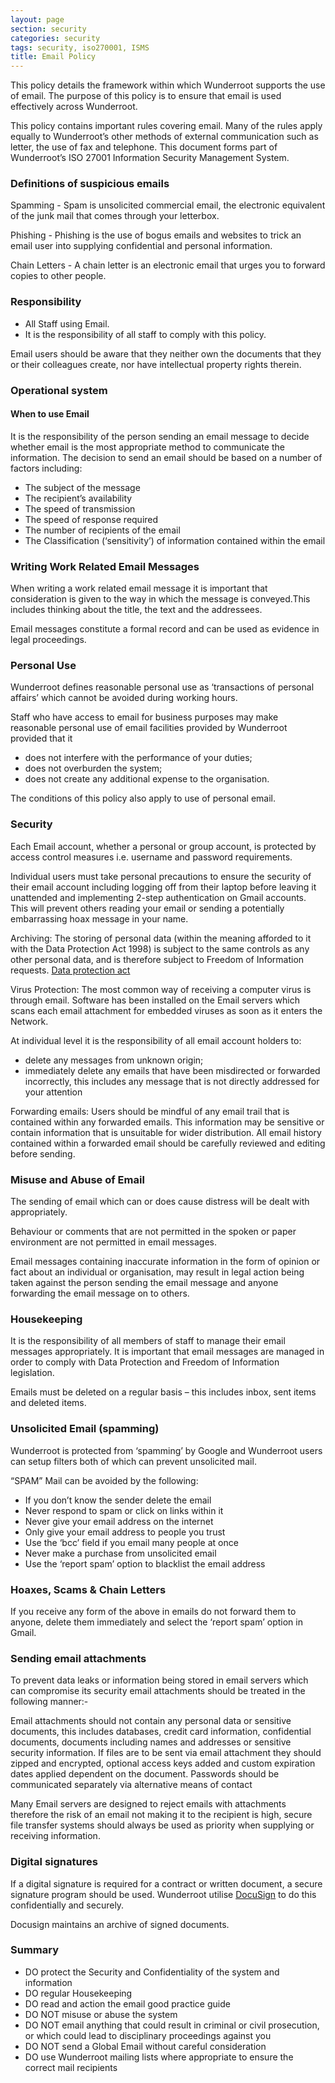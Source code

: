 ```yaml
---
layout: page
section: security
categories: security
tags: security, iso270001, ISMS
title: Email Policy
---
```


This policy details the framework within which Wunderroot supports the use of email.
The purpose of this policy is to ensure that email is used effectively across Wunderroot. 
 
This policy contains important rules covering email. Many of the rules apply equally to Wunderroot’s other methods of external communication such as letter, the use of fax and telephone.
This document forms part of Wunderroot’s ISO 27001 Information Security Management System.
 
### Definitions of suspicious emails

Spamming - Spam is unsolicited commercial email, the electronic equivalent of the junk mail that comes through your letterbox.
 
Phishing - Phishing is the use of bogus emails and websites to trick an email user into supplying confidential and personal information.
 
Chain Letters - A chain letter is an electronic email that urges you to forward copies to other people.
 
### Responsibility
* All Staff using Email.
* It is the responsibility of all staff to comply with this policy.
 
Email users should be aware that they neither own the documents that they or their colleagues create, nor have intellectual property rights therein.
 
### Operational system

#### When to use Email
It is the responsibility of the person sending an email message to decide whether email is the most appropriate method to communicate the information. The decision to send an email should be based on a number of factors including:
 
* The subject of the message
* The recipient’s availability
* The speed of transmission
* The speed of response required
* The number of recipients of the email
* The Classification (‘sensitivity’) of information contained within the email

### Writing Work Related Email Messages

When writing a work related email message it is important that consideration is given to the way in which the message is conveyed.This includes thinking about the title, the text and the addressees.

Email messages constitute a formal record and can be used as evidence in legal proceedings.
 
### Personal Use

Wunderroot defines reasonable personal use as ‘transactions of personal affairs’ which cannot be avoided during working hours.
 
Staff who have access to email for business purposes may make reasonable personal use of email facilities provided by Wunderroot provided that it
* does not interfere with the performance of your duties;
* does not overburden the system;
* does not create any additional expense to the organisation.

The conditions of this policy also apply to use of personal email.

### Security

Each Email account, whether a personal or group account, is protected by access control measures i.e. username and password requirements.

Individual users must take personal precautions to ensure the security of their email account including logging off from their laptop before leaving it unattended and implementing 2-step authentication on Gmail accounts. This will prevent others reading your email or sending a potentially embarrassing hoax message in your name.
  
Archiving: The storing of personal data (within the meaning afforded to it with the Data Protection Act 1998) is subject to the same controls as any other personal data, and is therefore subject to Freedom of Information requests. <a href=https://www.gov.uk/data-protection/the-data-protection-act> Data protection act</a>

Virus Protection: The most common way of receiving a computer virus is through email. Software has been installed on the Email servers which scans each email attachment for embedded viruses as soon as it enters the Network.
 
At individual level it is the responsibility of all email account holders to:
* delete any messages from unknown origin;
* immediately delete any emails that have been misdirected or forwarded incorrectly, this includes any message that is not directly addressed for your attention

Forwarding emails: Users should be mindful of any email trail that is contained within any forwarded emails. This information may be sensitive or contain information that is unsuitable for wider distribution. All email history contained within a forwarded email should be carefully reviewed and editing before sending.
 
### Misuse and Abuse of Email

The sending of email which can or does cause distress will be dealt with appropriately.

Behaviour or comments that are not permitted in the spoken or paper environment are not permitted in email messages.

Email messages containing inaccurate information in the form of opinion or fact about an individual or organisation, may result in legal action being taken against the person sending the email message and anyone forwarding the email message on to others.


### Housekeeping

It is the responsibility of all members of staff to manage their email messages appropriately. It is important that email messages are managed in order to comply with Data Protection and Freedom of Information legislation.

Emails must be deleted on a regular basis – this includes inbox, sent items and deleted items.

### Unsolicited Email (spamming)

Wunderroot is protected from ‘spamming’ by Google and Wunderroot users can setup filters both of which can prevent unsolicited mail.
 
“SPAM” Mail can be avoided by the following:
* If you don’t know the sender delete the email
* Never respond to spam or click on links within it
* Never give your email address on the internet
* Only give your email address to people you trust
* Use the ‘bcc’ field if you email many people at once
* Never make a purchase from unsolicited email
* Use the ‘report spam’ option to blacklist the email address
 
### Hoaxes, Scams & Chain Letters

If you receive any form of the above in emails do not forward them to anyone, delete them immediately and select the ‘report spam’ option in Gmail.

### Sending email attachments

To prevent data leaks or information being stored in email servers which can compromise its security email attachments should be treated in the following manner:-

Email attachments should not contain any personal data or sensitive documents, this includes databases, credit card information, confidential documents, documents including names and addresses or sensitive security information.
If files are to be sent via email attachment they should zipped and encrypted, optional access keys added and custom expiration dates applied dependent on the document.
Passwords should be communicated separately via alternative means of contact

Many Email servers are designed to reject emails with attachments therefore the risk of an email not making it to the recipient is high, secure file transfer systems should always be used as priority when supplying or receiving information.
 
### Digital signatures

If a digital signature is required for a contract or written document, a secure signature program should be used. Wunderroot utilise <a href=https://www.docusign.net/MEMBER/MemberLogin.aspx>DocuSign</a> to do this confidentially and securely.

Docusign maintains an archive of signed documents.

### Summary
* DO protect the Security and Confidentiality of the system and information
* DO regular Housekeeping
* DO read and action the email good practice guide
* DO NOT misuse or abuse the system
* DO NOT email anything that could result in criminal or civil prosecution, or which could lead to disciplinary proceedings against you
* DO NOT send a Global Email without careful consideration
* DO use Wunderroot mailing lists where appropriate to ensure the correct mail recipients

